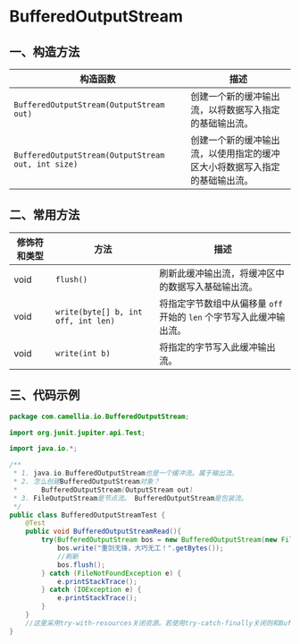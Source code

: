 # BufferedOutputStream

## 一、构造方法

| 构造函数                                               | 描述                                    |
|----------------------------------------------------|---------------------------------------|
| `BufferedOutputStream(OutputStream out)`           | 创建一个新的缓冲输出流，以将数据写入指定的基础输出流。           |
| `BufferedOutputStream(OutputStream out, int size)` | 创建一个新的缓冲输出流，以使用指定的缓冲区大小将数据写入指定的基础输出流。 |


## 二、常用方法

| 修饰符和类型 | 方法                                  | 描述                                        |
|--------|-------------------------------------|-------------------------------------------|
| void   | `flush()`                           | 刷新此缓冲输出流，将缓冲区中的数据写入基础输出流。                 |
| void   | `write(byte[] b, int off, int len)` | 将指定字节数组中从偏移量 `off` 开始的 `len` 个字节写入此缓冲输出流。 |
| void   | `write(int b)`                      | 将指定的字节写入此缓冲输出流。                           |


## 三、代码示例

```java
package com.camellia.io.BufferedOutputStream;

import org.junit.jupiter.api.Test;

import java.io.*;

/**
 * 1. java.io.BufferedOutputStream也是一个缓冲流。属于输出流。
 * 2. 怎么创建BufferedOutputStream对象？
 *      BufferedOutputStream(OutputStream out)
 * 3. FileOutputStream是节点流。 BufferedOutputStream是包装流。
 */
public class BufferedOutputStreamTest {
    @Test
    public void BufferedOutputStreamRead(){
        try(BufferedOutputStream bos = new BufferedOutputStream(new FileOutputStream("src/document/out_english.txt"))){
            bos.write("重剑无锋，大巧无工！".getBytes());
            //刷新
            bos.flush();
        } catch (FileNotFoundException e) {
            e.printStackTrace();
        } catch (IOException e) {
            e.printStackTrace();
        }
    }
    //这里采用try-with-resources关闭资源。若使用try-catch-finally关闭则和BufferedInputStream一样。
}

```